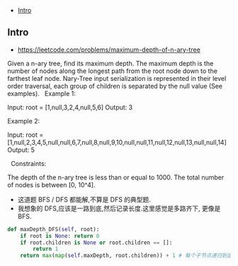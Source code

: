 - [Intro](#intro)

## Intro

- https://leetcode.com/problems/maximum-depth-of-n-ary-tree

Given a n-ary tree, find its maximum depth.
The maximum depth is the number of nodes along the longest path from the root node down to the farthest leaf node.
Nary-Tree input serialization is represented in their level order traversal, each group of children is separated by the null value (See examples).
 
Example 1:


Input: root = [1,null,3,2,4,null,5,6]
Output: 3

Example 2:


Input: root = [1,null,2,3,4,5,null,null,6,7,null,8,null,9,10,null,null,11,null,12,null,13,null,null,14]
Output: 5

 
Constraints:

The depth of the n-ary tree is less than or equal to 1000.
The total number of nodes is between [0, 10^4].




- 这道题 BFS / DFS 都能解,不算是 DFS 的典型题.
- 我想象的 DFS,应该是一路到底,然后记录长度.这里感觉是多路齐下, 更像是 BFS.

```py
def maxDepth_DFS(self, root):
    if root is None: return 0
    if root.children is None or root.children == []:
        return 1
    return max(map(self.maxDepth, root.children)) + 1 # 每个子节点递归到底,不断比较出最大的一个
```


